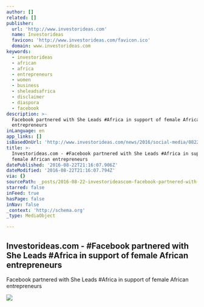 ```yaml
---
author: []
related: []
publisher:
  url: 'http://www.investorideas.com'
  name: Investorideas
  favicon: 'http://www.investorideas.com/favicon.ico'
  domain: www.investorideas.com
keywords:
  - investorideas
  - african
  - africa
  - entrepreneurs
  - women
  - business
  - sheleadsafrica
  - disclaimer
  - diaspora
  - facebook
description: >-
  Facebook partnered with She Leads #Africa in support of female African
  entrepreneurs
inLanguage: en
app_links: []
isBasedOnUrl: 'http://www.investorideas.com/news/2016/social-media/08221FB.asp'
title: >-
  Investorideas.com - #Facebook partnered with She Leads #Africa in support of
  female African entrepreneurs
datePublished: '2016-08-22T21:16:07.906Z'
dateModified: '2016-08-22T21:16:07.794Z'
via: {}
sourcePath: _posts/2016-08-22-investorideascom-facebook-partnered-with-she-leads-afri.md
starred: false
inFeed: true
hasPage: false
inNav: false
_context: 'http://schema.org'
_type: MediaObject

---
```

<article style=""><h1>Investorideas.com - #Facebook partnered with She Leads #Africa in support of female African entrepreneurs</h1><p>Facebook partnered with She Leads #Africa in support of female African entrepreneurs</p><img src="http://www.investorideas.com/images/Banners/join-investorideas.gif" /></article>